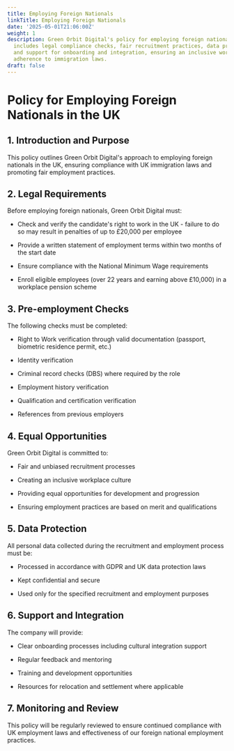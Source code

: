 ```yaml
---
title: Employing Foreign Nationals
linkTitle: Employing Foreign Nationals
date: '2025-05-01T21:06:00Z'
weight: 1
description: Green Orbit Digital's policy for employing foreign nationals in the UK
  includes legal compliance checks, fair recruitment practices, data protection measures,
  and support for onboarding and integration, ensuring an inclusive workplace and
  adherence to immigration laws.
draft: false
---
```



# Policy for Employing Foreign Nationals in the UK

## 1. Introduction and Purpose

This policy outlines Green Orbit Digital's approach to employing foreign nationals in the UK, ensuring compliance with UK immigration laws and promoting fair employment practices.

## 2. Legal Requirements

Before employing foreign nationals, Green Orbit Digital must:

- Check and verify the candidate's right to work in the UK - failure to do so may result in penalties of up to £20,000 per employee

- Provide a written statement of employment terms within two months of the start date

- Ensure compliance with the National Minimum Wage requirements

- Enroll eligible employees (over 22 years and earning above £10,000) in a workplace pension scheme

## 3. Pre-employment Checks

The following checks must be completed:

- Right to Work verification through valid documentation (passport, biometric residence permit, etc.)

- Identity verification

- Criminal record checks (DBS) where required by the role

- Employment history verification

- Qualification and certification verification

- References from previous employers

## 4. Equal Opportunities

Green Orbit Digital is committed to:

- Fair and unbiased recruitment processes

- Creating an inclusive workplace culture

- Providing equal opportunities for development and progression

- Ensuring employment practices are based on merit and qualifications

## 5. Data Protection

All personal data collected during the recruitment and employment process must be:

- Processed in accordance with GDPR and UK data protection laws

- Kept confidential and secure

- Used only for the specified recruitment and employment purposes

## 6. Support and Integration

The company will provide:

- Clear onboarding processes including cultural integration support

- Regular feedback and mentoring

- Training and development opportunities

- Resources for relocation and settlement where applicable

## 7. Monitoring and Review

This policy will be regularly reviewed to ensure continued compliance with UK employment laws and effectiveness of our foreign national employment practices.